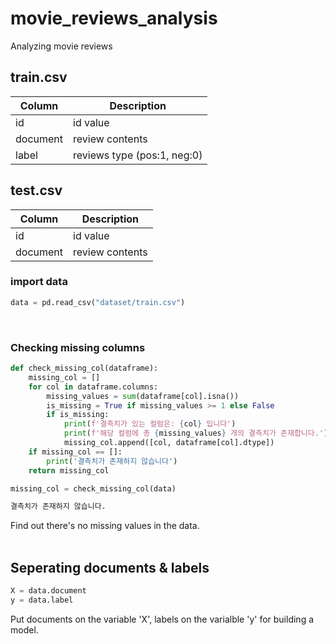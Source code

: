 # movie_reviews_analysis
Analyzing movie reviews

## train.csv
Column | Description
---| ---|
id | id value
document | review contents
label | reviews type (pos:1, neg:0)

## test.csv
Column | Description
---| ---|
id | id value
document | review contents

### import data
```python
data = pd.read_csv("dataset/train.csv")
```
<br/>

### Checking missing columns
```python
def check_missing_col(dataframe):
    missing_col = []
    for col in dataframe.columns:
        missing_values = sum(dataframe[col].isna())
        is_missing = True if missing_values >= 1 else False
        if is_missing:
            print(f'결측치가 있는 컬럼은: {col} 입니다')
            print(f'해당 컬럼에 총 {missing_values} 개의 결측치가 존재합니다.')
            missing_col.append([col, dataframe[col].dtype])
    if missing_col == []:
        print('결측치가 존재하지 않습니다')
    return missing_col

missing_col = check_missing_col(data)
```
```python
결측치가 존재하지 않습니다.
```
Find out there's no missing values in the data. <br/><br/>

## Seperating documents & labels
```python
X = data.document
y = data.label
```
Put documents on the variable 'X', labels on the varialble 'y' for building a model.
